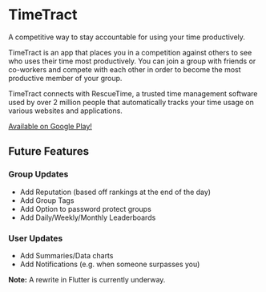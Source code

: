 # TimeTract
A competitive way to stay accountable for using your time productively.

TimeTract is an app that places you in a competition against others to see who uses their time most productively. You can join a group with friends or co-workers and compete with each other in order to become the most productive member of your group.

TimeTract connects with RescueTime, a trusted time management software used by over 2 million people that automatically tracks your time usage on various websites and applications.

[Available on Google Play!](https://play.google.com/store/apps/details?id=com.leonzalion.timetract)

## Future Features
### Group Updates
- Add Reputation (based off rankings at the end of the day)
- Add Group Tags
- Add Option to password protect groups
- Add Daily/Weekly/Monthly Leaderboards

### User Updates
- Add Summaries/Data charts
- Add Notifications (e.g. when someone surpasses you)

**Note:** A rewrite in Flutter is currently underway.
